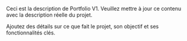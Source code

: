 Ceci est la description de Portfolio V1. Veuillez mettre à jour ce contenu avec la description réelle du projet.

Ajoutez des détails sur ce que fait le projet, son objectif et ses fonctionnalités clés.
